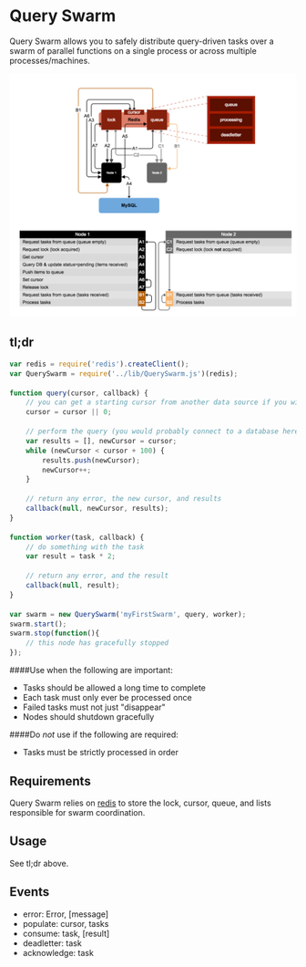 Query Swarm
===========

Query Swarm allows you to safely distribute query-driven tasks over a swarm of parallel functions on a single process or across multiple processes/machines.

![Overview](overview.png)

tl;dr
-----

```js
var redis = require('redis').createClient();
var QuerySwarm = require('../lib/QuerySwarm.js')(redis);

function query(cursor, callback) {
	// you can get a starting cursor from another data source if you wish
	cursor = cursor || 0;

	// perform the query (you would probably connect to a database here...)
	var results = [], newCursor = cursor;
	while (newCursor < cursor + 100) {
		results.push(newCursor);
		newCursor++;
	}

	// return any error, the new cursor, and results
	callback(null, newCursor, results);
}

function worker(task, callback) {
	// do something with the task
	var result = task * 2;

	// return any error, and the result
	callback(null, result);
}

var swarm = new QuerySwarm('myFirstSwarm', query, worker);
swarm.start();
swarm.stop(function(){
	// this node has gracefully stopped
});

```

####Use when the following are important:
- Tasks should be allowed a long time to complete
- Each task must only ever be processed once
- Failed tasks must not just "disappear"
- Nodes should shutdown gracefully

####Do *not* use if the following are required:
- Tasks must be strictly processed in order

Requirements
------------

Query Swarm relies on [redis](http://redis.io) to store the lock, cursor, queue, and lists responsible for swarm coordination.


Usage
-----

See tl;dr above.


Events
------

- error: Error, [message]
- populate: cursor, tasks
- consume: task, [result]
- deadletter: task
- acknowledge: task

